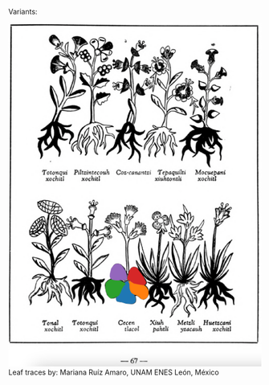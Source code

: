 Variants:   

![M_ID067_p067_08_Cecen-tlacol.png](assets/M_ID067_p067_08_Cecen-tlacol.png)  
Leaf traces by: Mariana Ruíz Amaro, UNAM ENES León, México  
